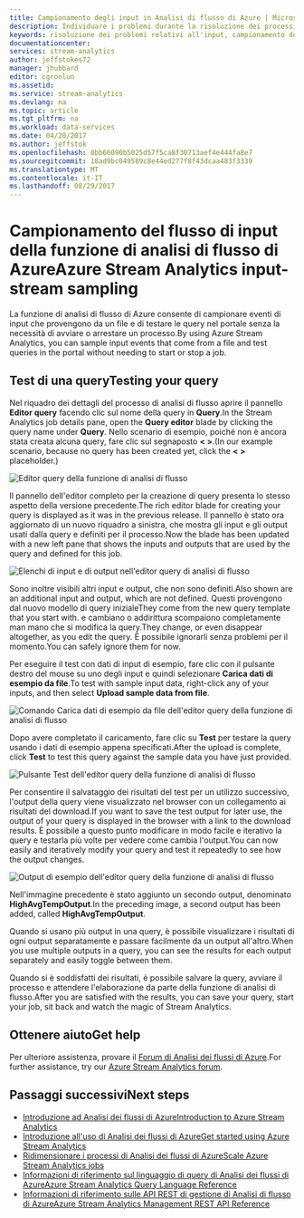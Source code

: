 ```yaml
---
title: Campionamento degli input in Analisi di flusso di Azure | Microsoft Docs
description: Individuare i problemi durante la risoluzione dei processi di analisi di flusso.
keywords: risoluzione dei problemi relativi all'input, campionamento dell'input
documentationcenter: 
services: stream-analytics
author: jeffstokes72
manager: jhubbard
editor: cgronlun
ms.assetid: 
ms.service: stream-analytics
ms.devlang: na
ms.topic: article
ms.tgt_pltfrm: na
ms.workload: data-services
ms.date: 04/20/2017
ms.author: jeffstok
ms.openlocfilehash: 0bb66090b5025d57f5ca8f30713aef4e444fa8e7
ms.sourcegitcommit: 18ad9bc049589c8e44ed277f8f43dcaa483f3339
ms.translationtype: MT
ms.contentlocale: it-IT
ms.lasthandoff: 08/29/2017
---
```

# <a name="azure-stream-analytics-input-stream-sampling"></a><span data-ttu-id="2cf3c-104">Campionamento del flusso di input della funzione di analisi di flusso di Azure</span><span class="sxs-lookup"><span data-stu-id="2cf3c-104">Azure Stream Analytics input-stream sampling</span></span>

<span data-ttu-id="2cf3c-105">La funzione di analisi di flusso di Azure consente di campionare eventi di input che provengono da un file e di testare le query nel portale senza la necessità di avviare o arrestare un processo.</span><span class="sxs-lookup"><span data-stu-id="2cf3c-105">By using Azure Stream Analytics, you can sample input events that come from a file and test queries in the portal without needing to start or stop a job.</span></span>

## <a name="testing-your-query"></a><span data-ttu-id="2cf3c-106">Test di una query</span><span class="sxs-lookup"><span data-stu-id="2cf3c-106">Testing your query</span></span>

<span data-ttu-id="2cf3c-107">Nel riquadro dei dettagli del processo di analisi di flusso aprire il pannello **Editor query** facendo clic sul nome della query in **Query**.</span><span class="sxs-lookup"><span data-stu-id="2cf3c-107">In the Stream Analytics job details pane, open the **Query editor** blade by clicking the query name under **Query**.</span></span> <span data-ttu-id="2cf3c-108">Nello scenario di esempio, poiché non è ancora stata creata alcuna query, fare clic sul segnaposto **< >**.</span><span class="sxs-lookup"><span data-stu-id="2cf3c-108">(In our example scenario, because no query has been created yet, click the **< >** placeholder.)</span></span>

![Editor query della funzione di analisi di flusso](media/stream-analytics-sample-data-input/stream-analytics-query-editor.png)

<span data-ttu-id="2cf3c-110">Il pannello dell'editor completo per la creazione di query presenta lo stesso aspetto della versione precedente.</span><span class="sxs-lookup"><span data-stu-id="2cf3c-110">The rich editor blade for creating your query is displayed as it was in the previous release.</span></span> <span data-ttu-id="2cf3c-111">Il pannello è stato ora aggiornato di un nuovo riquadro a sinistra, che mostra gli input e gli output usati dalla query e definiti per il processo.</span><span class="sxs-lookup"><span data-stu-id="2cf3c-111">Now the blade has been updated with a new left pane that shows the inputs and outputs that are used by the query and defined for this job.</span></span>

![Elenchi di input e di output nell'editor query di analisi di flusso](media/stream-analytics-sample-data-input/stream-analytics-query-editor-highlight.png)

<span data-ttu-id="2cf3c-113">Sono inoltre visibili altri input e output, che non sono definiti.</span><span class="sxs-lookup"><span data-stu-id="2cf3c-113">Also shown are an additional input and output, which are not defined.</span></span> <span data-ttu-id="2cf3c-114">Questi provengono dal nuovo modello di query iniziale</span><span class="sxs-lookup"><span data-stu-id="2cf3c-114">They come from the new query template that you start with.</span></span> <span data-ttu-id="2cf3c-115">e cambiano o addirittura scompaiono completamente man mano che si modifica la query.</span><span class="sxs-lookup"><span data-stu-id="2cf3c-115">They change, or even disappear altogether, as you edit the query.</span></span> <span data-ttu-id="2cf3c-116">È possibile ignorarli senza problemi per il momento.</span><span class="sxs-lookup"><span data-stu-id="2cf3c-116">You can safely ignore them for now.</span></span>

<span data-ttu-id="2cf3c-117">Per eseguire il test con dati di input di esempio, fare clic con il pulsante destro del mouse su uno degli input e quindi selezionare **Carica dati di esempio da file**.</span><span class="sxs-lookup"><span data-stu-id="2cf3c-117">To test with sample input data, right-click any of your inputs, and then select **Upload sample data from file**.</span></span>

![Comando Carica dati di esempio da file dell'editor query della funzione di analisi di flusso](media/stream-analytics-sample-data-input/stream-analytics-query-editor-upload.png)

<span data-ttu-id="2cf3c-119">Dopo avere completato il caricamento, fare clic su **Test** per testare la query usando i dati di esempio appena specificati.</span><span class="sxs-lookup"><span data-stu-id="2cf3c-119">After the upload is complete, click **Test** to test this query against the sample data you have just provided.</span></span>

![Pulsante Test dell'editor query della funzione di analisi di flusso](media/stream-analytics-sample-data-input/stream-analytics-query-editor-test.png)

<span data-ttu-id="2cf3c-121">Per consentire il salvataggio dei risultati del test per un utilizzo successivo, l'output della query viene visualizzato nel browser con un collegamento ai risultati del download.</span><span class="sxs-lookup"><span data-stu-id="2cf3c-121">If you want to save the test output for later use, the output of your query is displayed in the browser with a link to the download results.</span></span> <span data-ttu-id="2cf3c-122">È possibile a questo punto modificare in modo facile e iterativo la query e testarla più volte per vedere come cambia l'output.</span><span class="sxs-lookup"><span data-stu-id="2cf3c-122">You can now easily and iteratively modify your query and test it repeatedly to see how the output changes.</span></span>

![Output di esempio dell'editor query della funzione di analisi di flusso](media/stream-analytics-sample-data-input/stream-analytics-query-editor-samples-output.png)

<span data-ttu-id="2cf3c-124">Nell'immagine precedente è stato aggiunto un secondo output, denominato **HighAvgTempOutput**.</span><span class="sxs-lookup"><span data-stu-id="2cf3c-124">In the preceding image, a second output has been added, called **HighAvgTempOutput**.</span></span>

<span data-ttu-id="2cf3c-125">Quando si usano più output in una query, è possibile visualizzare i risultati di ogni output separatamente e passare facilmente da un output all'altro.</span><span class="sxs-lookup"><span data-stu-id="2cf3c-125">When you use multiple outputs in a query, you can see the results for each output separately and easily toggle between them.</span></span>

<span data-ttu-id="2cf3c-126">Quando si è soddisfatti dei risultati, è possibile salvare la query, avviare il processo e attendere l'elaborazione da parte della funzione di analisi di flusso.</span><span class="sxs-lookup"><span data-stu-id="2cf3c-126">After you are satisfied with the results, you can save your query, start your job, sit back and watch the magic of Stream Analytics.</span></span>

## <a name="get-help"></a><span data-ttu-id="2cf3c-127">Ottenere aiuto</span><span class="sxs-lookup"><span data-stu-id="2cf3c-127">Get help</span></span>

<span data-ttu-id="2cf3c-128">Per ulteriore assistenza, provare il [Forum di Analisi dei flussi di Azure](https://social.msdn.microsoft.com/Forums/en-US/home?forum=AzureStreamAnalytics).</span><span class="sxs-lookup"><span data-stu-id="2cf3c-128">For further assistance, try our [Azure Stream Analytics forum](https://social.msdn.microsoft.com/Forums/en-US/home?forum=AzureStreamAnalytics).</span></span>

## <a name="next-steps"></a><span data-ttu-id="2cf3c-129">Passaggi successivi</span><span class="sxs-lookup"><span data-stu-id="2cf3c-129">Next steps</span></span>
* [<span data-ttu-id="2cf3c-130">Introduzione ad Analisi dei flussi di Azure</span><span class="sxs-lookup"><span data-stu-id="2cf3c-130">Introduction to Azure Stream Analytics</span></span>](stream-analytics-introduction.md)
* [<span data-ttu-id="2cf3c-131">Introduzione all'uso di Analisi dei flussi di Azure</span><span class="sxs-lookup"><span data-stu-id="2cf3c-131">Get started using Azure Stream Analytics</span></span>](stream-analytics-real-time-fraud-detection.md)
* [<span data-ttu-id="2cf3c-132">Ridimensionare i processi di Analisi dei flussi di Azure</span><span class="sxs-lookup"><span data-stu-id="2cf3c-132">Scale Azure Stream Analytics jobs</span></span>](stream-analytics-scale-jobs.md)
* [<span data-ttu-id="2cf3c-133">Informazioni di riferimento sul linguaggio di query di Analisi dei flussi di Azure</span><span class="sxs-lookup"><span data-stu-id="2cf3c-133">Azure Stream Analytics Query Language Reference</span></span>](https://msdn.microsoft.com/library/azure/dn834998.aspx)
* [<span data-ttu-id="2cf3c-134">Informazioni di riferimento sulle API REST di gestione di Analisi di flusso di Azure</span><span class="sxs-lookup"><span data-stu-id="2cf3c-134">Azure Stream Analytics Management REST API Reference</span></span>](https://msdn.microsoft.com/library/azure/dn835031.aspx)

